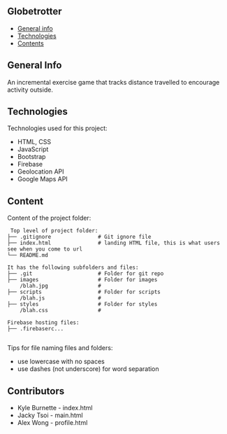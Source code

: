 ## Globetrotter

- [General info](#general-info)
- [Technologies](#technologies)
- [Contents](#content)

## General Info

An incremental exercise game that tracks distance travelled to encourage activity outside.

## Technologies

Technologies used for this project:

- HTML, CSS
- JavaScript
- Bootstrap
- Firebase
- Geolocation API
- Google Maps API

## Content

Content of the project folder:

```
 Top level of project folder:
├── .gitignore               # Git ignore file
├── index.html               # landing HTML file, this is what users see when you come to url
└── README.md

It has the following subfolders and files:
├── .git                     # Folder for git repo
├── images                   # Folder for images
    /blah.jpg                #
├── scripts                  # Folder for scripts
    /blah.js                 #
├── styles                   # Folder for styles
    /blah.css                #

Firebase hosting files:
├── .firebaserc...


```

Tips for file naming files and folders:

- use lowercase with no spaces
- use dashes (not underscore) for word separation

## Contributors

- Kyle Burnette - index.html
- Jacky Tsoi - main.html
- Alex Wong - profile.html
